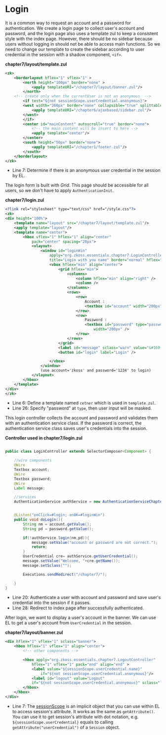 # Login

It is a common way to request an account and a password for
authentication. We create a login page to collect user's account and
password, and the login page also uses a template zul to keep a
consistent style with the index page. However, there should be no sidebar because users without logging in should not be able to access main functions. So we need to change our template to create the sidebar according to user credential in the session with a shadow component, `<if>`.

**chapter7/layout/template.zul**

```xml
<zk>
	<borderlayout hflex="1" vflex="1" >
		<north height="100px" border="none" >
			<apply templateURI="/chapter7/layout/banner.zul"/>
		</north>
	<!-- create only when the currentUser is not an anonymous  -->
		<if test="${not sessionScope.userCredential.anonymous}">
		<west width="260px" border="none" collapsible="true" splittable="true" minsize="300">
			<apply templateURI="/chapter6/ajaxbased/sidebar.zul"/>
		</west>
		</if>
		<center id="mainContent" autoscroll="true" border="none">
			<!-- the main content will be insert to here -->
			<apply template="center"/>
		</center>
		<south height="50px" border="none">
			<apply templateURI="/chapter1/footer.zul"/>
		</south>
	</borderlayout>
</zk>
```

-   Line 7: Determine if there is an anonymous user credential in the session by EL.


The login form is built with *Grid*. This page should be accessible for
all users, so we don't have to apply `AuthenticationInit`.

**chapter7/login.zul**

```xml
<?link rel="stylesheet" type="text/css" href="/style.css"?>
<zk>
<div height="100%">
	<template name="layout" src="/chapter7/layout/template.zul"/>
	<apply template="layout"/>
	<template name="center">
		<hbox vflex="1" hflex="1" align="center"
			pack="center" spacing="20px">
			<vlayout>
				<window id="loginWin"
					apply="org.zkoss.essentials.chapter7.LoginController"
					title="Login with you name" border="normal" hflex="min">
					<vbox hflex="min" align="center">
						<grid hflex="min">
							<columns>
								<column hflex="min" align="right" />
								<column />
							</columns>
							<rows>
								<row>
									Account :
									<textbox id="account" width="200px" />
								</row>
								<row>
									Password :
									<textbox id="password" type="password"
										width="200px" />
								</row>
							</rows>
						</grid>
						<label id="message" sclass="warn" value="&#160;" />
						<button id="login" label="Login" />

					</vbox>
				</window>
				(use account='zkoss' and password='1234' to login)
			</vlayout>
		</hbox>
	</template>
</div>
</zk>
```

-   Line 6: Define a template named `cetner` which is used in `template.zul`.
-   Line 26: Specify "password" at `type`, then user input will be
    masked.

This login controller collects the account and password and validates
them with an authentication service class. If the password is correct,
the authentication service class saves user's credentials into the
session.

**Controller used in chapter7/login.zul**

```java

public class LoginController extends SelectorComposer<Component> {

    //wire components
    @Wire
    Textbox account;
    @Wire
    Textbox password;
    @Wire
    Label message;

    //services
    AuthenticationService authService = new AuthenticationServiceChapter7Impl();


    @Listen("onClick=#login; onOK=#loginWin")
    public void doLogin(){
        String nm = account.getValue();
        String pd = password.getValue();

        if(!authService.login(nm,pd)){
            message.setValue("account or password are not correct.");
            return;
        }
        UserCredential cre= authService.getUserCredential();
        message.setValue("Welcome, "+cre.getName());
        message.setSclass("");

        Executions.sendRedirect("/chapter7/");

    }
}
```

-   Line 20: Authenticate a user with account and password and save
    user's credential into the session if it passes.
-   Line 28: Redirect to index page after successfully authenticated.

After login, we want to display a user's account in the banner. We can
use EL to get a user's account from `UserCredential` in the session.

**chapter7/layout/banner.zul**

```xml
<div hflex="1" vflex="1" sclass="banner">
    <hbox hflex="1" vflex="1" align="center">
        <!-- other components -->

        <hbox apply="org.zkoss.essentials.chapter7.LogoutController"
            hflex="1" vflex="1" pack="end" align="end" >
            <label value="${sessionScope.userCredential.name}"
                if="${not sessionScope.userCredential.anonymous}"/>
            <label id="logout" value="Logout"
            if="${not sessionScope.userCredential.anonymous}" sclass="logout"/>
        </hbox>
    </hbox>
</div>
```

-   Line 7: The [sessionScope](https://www.zkoss.org/wiki/ZUML_Reference/EL_Expressions/Implicit_Objects_(Predefined_Variables)/sessionScope)
    is an implicit object that you can use within EL to access session's
    attribute. It works as the same as `getAttribute()`. You can use it
    to get session's attribute with dot notation, e.g.
    `${sessionScope.userCredential}` equals to calling
    `getAttribute("userCredential")` of a `Session` object.
